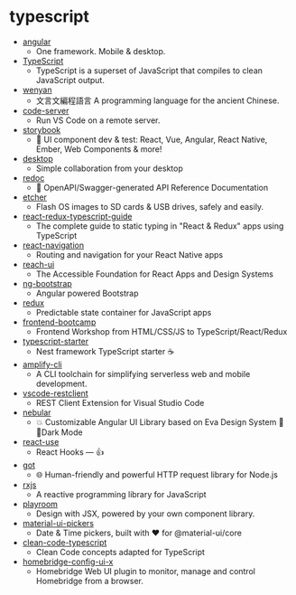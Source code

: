 # typescript
- [angular](https://github.com/angular/angular)
  - One framework. Mobile & desktop.
- [TypeScript](https://github.com/microsoft/TypeScript)
  - TypeScript is a superset of JavaScript that compiles to clean JavaScript output.
- [wenyan](https://github.com/wenyan-lang/wenyan)
  - 文言文編程語言 A programming language for the ancient Chinese.
- [code-server](https://github.com/cdr/code-server)
  - Run VS Code on a remote server.
- [storybook](https://github.com/storybookjs/storybook)
  - 📓 UI component dev & test: React, Vue, Angular, React Native, Ember, Web Components & more!
- [desktop](https://github.com/desktop/desktop)
  - Simple collaboration from your desktop
- [redoc](https://github.com/Redocly/redoc)
  - 📘 OpenAPI/Swagger-generated API Reference Documentation
- [etcher](https://github.com/balena-io/etcher)
  - Flash OS images to SD cards & USB drives, safely and easily.
- [react-redux-typescript-guide](https://github.com/piotrwitek/react-redux-typescript-guide)
  - The complete guide to static typing in "React & Redux" apps using TypeScript
- [react-navigation](https://github.com/react-navigation/react-navigation)
  - Routing and navigation for your React Native apps
- [reach-ui](https://github.com/reach/reach-ui)
  - The Accessible Foundation for React Apps and Design Systems
- [ng-bootstrap](https://github.com/ng-bootstrap/ng-bootstrap)
  - Angular powered Bootstrap
- [redux](https://github.com/reduxjs/redux)
  - Predictable state container for JavaScript apps
- [frontend-bootcamp](https://github.com/microsoft/frontend-bootcamp)
  - Frontend Workshop from HTML/CSS/JS to TypeScript/React/Redux
- [typescript-starter](https://github.com/nestjs/typescript-starter)
  - Nest framework TypeScript starter ☕️
- [amplify-cli](https://github.com/aws-amplify/amplify-cli)
  - A CLI toolchain for simplifying serverless web and mobile development.
- [vscode-restclient](https://github.com/Huachao/vscode-restclient)
  - REST Client Extension for Visual Studio Code
- [nebular](https://github.com/akveo/nebular)
  - 💥 Customizable Angular UI Library based on Eva Design System 🌚✨Dark Mode
- [react-use](https://github.com/streamich/react-use)
  - React Hooks — 👍
- [got](https://github.com/sindresorhus/got)
  - 🌐 Human-friendly and powerful HTTP request library for Node.js
- [rxjs](https://github.com/ReactiveX/rxjs)
  - A reactive programming library for JavaScript
- [playroom](https://github.com/seek-oss/playroom)
  - Design with JSX, powered by your own component library.
- [material-ui-pickers](https://github.com/mui-org/material-ui-pickers)
  - Date & Time pickers, built with ❤️ for @material-ui/core
- [clean-code-typescript](https://github.com/labs42io/clean-code-typescript)
  - Clean Code concepts adapted for TypeScript
- [homebridge-config-ui-x](https://github.com/oznu/homebridge-config-ui-x)
  - Homebridge Web UI plugin to monitor, manage and control Homebridge from a browser.
